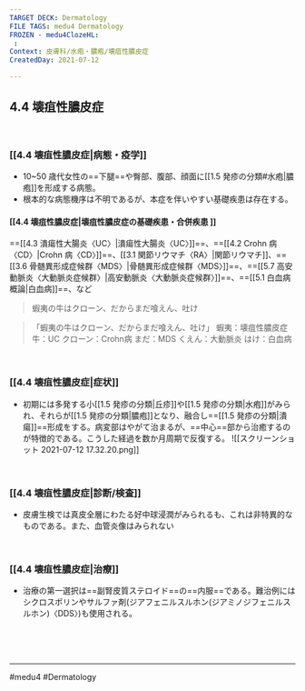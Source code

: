 ```yaml
---
TARGET DECK: Dermatology
FILE TAGS: medu4 Dermatology
FROZEN - medu4ClozeHL:
 : 
Context: 皮膚科/水疱・膿疱/壊疽性膿皮症
CreatedDay: 2021-07-12

---
```


## 4.4 壊疽性膿皮症

<br>

### [[4.4 壊疽性膿皮症|病態・疫学]]
* 10~50 歳代女性の==下腿==や臀部、腹部、顔面に[[1.5 発疹の分類#水疱|膿疱]]を形成する病態。
* 根本的な病態機序は不明であるが、本症を伴いやすい基礎疾患は存在する。
<!--ID: 1626163350094-->


#### [[4.4 壊疽性膿皮症|壊疽性膿皮症の基礎疾患・合併疾患 ]]
==[[4.3 潰瘍性大腸炎〈UC〉|潰瘍性大腸炎〈UC〉]]==、==[[4.2 Crohn 病〈CD〉|Crohn 病〈CD〉]]==、[[3.1 関節リウマチ〈RA〉|関節リウマチ]]、==[[3.6 骨髄異形成症候群〈MDS〉\|骨髄異形成症候群〈MDS〉]]==、==[[5.7 高安動脈炎〈大動脈炎症候群〉|高安動脈炎〈大動脈炎症候群〉]]==、==[[5.1 白血病概論\|白血病]]==、など
> 蝦夷の牛はクローン、だからまだ喰えん、吐け
<!--ID: 1626163350100-->

>「蝦夷の牛はクローン、だからまだ喰えん、吐け」
> 蝦夷：壊疽性膿皮症
> 牛：UC
> クローン：Crohn病
> まだ：MDS
> くえん：大動脈炎
> はけ：白血病








<br>

### [[4.4 壊疽性膿皮症|症状]]
* 初期には多発する小[[1.5 発疹の分類|丘疹]]や[[1.5 発疹の分類|水疱]]がみられ、それらが[[1.5 発疹の分類|膿疱]]となり、融合し==[[1.5 発疹の分類|潰瘍]]==形成をする。病変部はやがて治まるが、==中心==部から治癒するのが特徴的である。こうした経過を数か月周期で反復する。
![[スクリーンショット 2021-07-12 17.32.20.png]]
<!--ID: 1626163350106-->


<br>

### [[4.4 壊疽性膿皮症|診断/検査]]
* 皮膚生検では真皮全層にわたる好中球浸潤がみられるも、これは非特異的なものである。また、血管炎像はみられない

<br>

### [[4.4 壊疽性膿皮症|治療]]
* 治療の第一選択は==副腎皮質ステロイド==の==内服==である。難治例にはシクロスポリンやサルファ剤(ジアフェニルスルホン(ジアミノジフェニルスルホン)〈DDS〉)も使用される。
<!--ID: 1626163350112-->



<br><br><br>

---
#medu4 #Dermatology  
